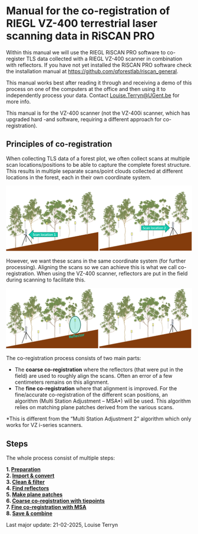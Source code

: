 # Manual for the co-registration of RIEGL VZ-400 terrestrial laser scanning data in RiSCAN PRO

Within this manual we will use the RIEGL RiSCAN PRO software to co-register TLS data collected with a RIEGL VZ-400 scanner in combination with reflectors. If you have not yet installed the RiSCAN PRO software check the installation manual at https://github.com/qforestlab/riscan_general. 

This manual works best after reading it through and receiving a demo of this process on one of the computers at the office and then using it to independently process your data. Contact Louise.Terryn@UGent.be for more info. 

This manual is for the VZ-400 scanner (not the VZ-400i scanner, which has upgraded hard -and software, requiring a different approach for co-registration).

## Principles of co-registration
When collecting TLS data of a forest plot, we often collect scans at multiple scan locations/positions to be able to capture the complete forest structure. This results in multiple separate scans/point clouds collected at different locations in the forest, each in their own coordinate system.

![MultiScan-1](./img/00_multiscan-1.png)

However, we want these scans in the same coordinate system (for further processing). Aligning the scans so we can achieve this is what we call co-registration. When using the VZ-400 scanner, reflectors are put in the field during scanning to facilitate this. 

![MultiScan-2](./img/00_multiscan-2.png)

The co-registration process consists of two main parts:
* The **coarse co-registration** where the reflectors (that were put in the field) are used to roughly align the scans. Often an error of a few centimeters remains on this alignment. 
* The **fine co-registration** where that alignment is improved. For the fine/accurate co-registration of the different scan positions, an algorithm (Multi Station Adjustment – MSA*) will be used. This algorithm relies on matching plane patches derived from the various scans. 

*This is different from the “Multi Station Adjustment 2” algorithm which only works for VZ i-series scanners.

## Steps
The whole process consist of multiple steps:

**1. [Preparation](1_preparation.md)**<br>
**2. [Import & convert ](2_import_convert.md)**<br>
**3. [Clean & filter](3_clean_filter.md)**<br>
**4. [Find reflectors](4_find_reflectors.md)**<br>
**5. [Make plane patches](5_make_plane_patches.md)**<br>
**6. [Coarse co-registration with tiepoints](6_coarse_co-registration.md)**<br>
**7. [Fine co-registration with MSA](7_fine_co-registration.md)**<br>
**8. [Save & combine](8_save_combine.md)**<br>


Last major update: 21-02-2025, Louise Terryn
